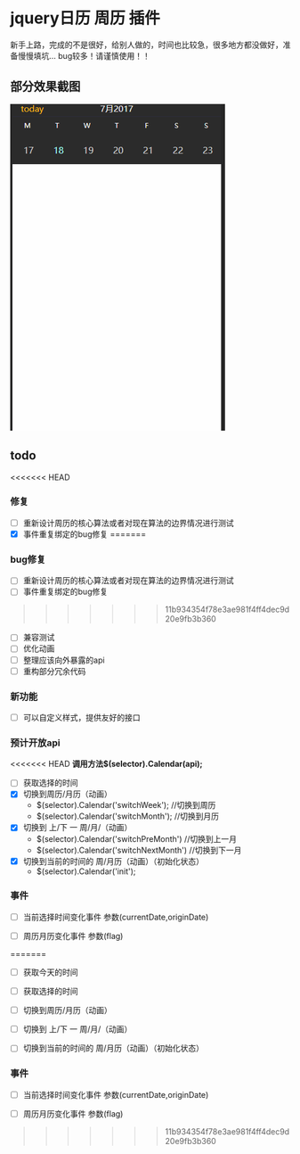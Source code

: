 # jquery日历 周历 插件
新手上路，完成的不是很好，给别人做的，时间也比较急，很多地方都没做好，准备慢慢填坑...
bug较多！请谨慎使用！！

## 部分效果截图
![](screenshot/demo.gif)

## todo

<<<<<<< HEAD
### 修复
- [ ] 重新设计周历的核心算法或者对现在算法的边界情况进行测试
- [X] 事件重复绑定的bug修复
=======
### bug修复
- [ ] 重新设计周历的核心算法或者对现在算法的边界情况进行测试
- [ ] 事件重复绑定的bug修复
>>>>>>> 11b934354f78e3ae981f4ff4dec9d20e9fb3b360
- [ ] 兼容测试
- [ ] 优化动画
- [ ] 整理应该向外暴露的api
- [ ] 重构部分冗余代码

### 新功能
- [ ] 可以自定义样式，提供友好的接口

### 预计开放api
<<<<<<< HEAD
**调用方法$(selector).Calendar(api);**
- [ ] 获取选择的时间
- [X] 切换到周历/月历（动画）
	- $(selector).Calendar('switchWeek'); //切换到周历
	- $(selector).Calendar('switchMonth'); //切换到月历
- [X] 切换到 上/下 一 周/月/（动画）
	- $(selector).Calendar('switchPreMonth') //切换到上一月
	- $(selector).Calendar('switchNextMonth') //切换到下一月	
- [X] 切换到当前的时间的 周/月历（动画）（初始化状态）
	- $(selector).Calendar('init');

### 事件
- [ ] 当前选择时间变化事件 参数(currentDate,originDate)

- [ ] 周历月历变化事件 参数(flag)



=======
- [ ] 获取今天的时间

- [ ] 获取选择的时间

- [ ] 切换到周历/月历（动画）

- [ ] 切换到 上/下 一 周/月/（动画）

- [ ] 切换到当前的时间的 周/月历（动画）（初始化状态）

### 事件
- [ ] 当前选择时间变化事件 参数(currentDate,originDate)

- [ ] 周历月历变化事件 参数(flag)
>>>>>>> 11b934354f78e3ae981f4ff4dec9d20e9fb3b360
